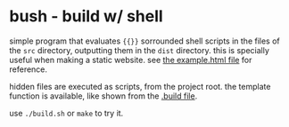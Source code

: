 # bush - build w/ shell

simple program that evaluates `{{}}` sorrounded shell scripts in the files of the `src` directory, outputting them in the `dist` directory. this is specially useful when making a static website. see [the example.html file](./src/example.html) for reference.

hidden files are executed as scripts, from the project root. the template function is available, like shown from the [.build file](./src/.build).

use `./build.sh` or `make` to try it.

